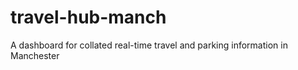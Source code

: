 travel-hub-manch
================

A dashboard for collated real-time travel and parking information in Manchester